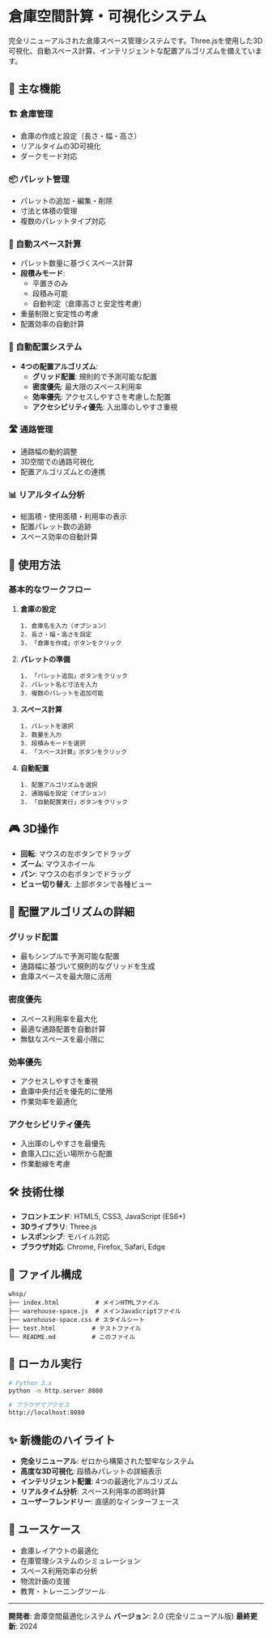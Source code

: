 # 倉庫空間計算・可視化システム

完全リニューアルされた倉庫スペース管理システムです。Three.jsを使用した3D可視化、自動スペース計算、インテリジェントな配置アルゴリズムを備えています。

## 🌟 主な機能

### 🏗️ 倉庫管理
- 倉庫の作成と設定（長さ・幅・高さ）
- リアルタイムの3D可視化
- ダークモード対応

### 📦 パレット管理
- パレットの追加・編集・削除
- 寸法と体積の管理
- 複数のパレットタイプ対応

### 📐 自動スペース計算
- パレット数量に基づくスペース計算
- **段積みモード**:
  - 平置きのみ
  - 段積み可能
  - 自動判定（倉庫高さと安定性考慮）
- 重量制限と安定性の考慮
- 配置効率の自動計算

### 🎯 自動配置システム
- **4つの配置アルゴリズム**:
  - **グリッド配置**: 規則的で予測可能な配置
  - **密度優先**: 最大限のスペース利用率
  - **効率優先**: アクセスしやすさを考慮した配置
  - **アクセシビリティ優先**: 入出庫のしやすさ重視

### 🛣️ 通路管理
- 通路幅の動的調整
- 3D空間での通路可視化
- 配置アルゴリズムとの連携

### 📊 リアルタイム分析
- 総面積・使用面積・利用率の表示
- 配置パレット数の追跡
- スペース効率の自動計算

## 🚀 使用方法

### 基本的なワークフロー

1. **倉庫の設定**
   ```
   1. 倉庫名を入力（オプション）
   2. 長さ・幅・高さを設定
   3. 「倉庫を作成」ボタンをクリック
   ```

2. **パレットの準備**
   ```
   1. 「パレット追加」ボタンをクリック
   2. パレット名と寸法を入力
   3. 複数のパレットを追加可能
   ```

3. **スペース計算**
   ```
   1. パレットを選択
   2. 数量を入力
   3. 段積みモードを選択
   4. 「スペース計算」ボタンをクリック
   ```

4. **自動配置**
   ```
   1. 配置アルゴリズムを選択
   2. 通路幅を設定（オプション）
   3. 「自動配置実行」ボタンをクリック
   ```

## 🎮 3D操作

- **回転**: マウスの左ボタンでドラッグ
- **ズーム**: マウスホイール
- **パン**: マウスの右ボタンでドラッグ
- **ビュー切り替え**: 上部ボタンで各種ビュー

## 🎨 配置アルゴリズムの詳細

### グリッド配置
- 最もシンプルで予測可能な配置
- 通路幅に基づいて規則的なグリッドを生成
- 倉庫スペースを最大限に活用

### 密度優先
- スペース利用率を最大化
- 最適な通路配置を自動計算
- 無駄なスペースを最小限に

### 効率優先
- アクセスしやすさを重視
- 倉庫中央付近を優先的に使用
- 作業効率を最適化

### アクセシビリティ優先
- 入出庫のしやすさを最優先
- 倉庫入口に近い場所から配置
- 作業動線を考慮

## 🛠️ 技術仕様

- **フロントエンド**: HTML5, CSS3, JavaScript (ES6+)
- **3Dライブラリ**: Three.js
- **レスポンシブ**: モバイル対応
- **ブラウザ対応**: Chrome, Firefox, Safari, Edge

## 📁 ファイル構成

```
whsp/
├── index.html          # メインHTMLファイル
├── warehouse-space.js  # メインJavaScriptファイル
├── warehouse-space.css # スタイルシート
├── test.html          # テストファイル
└── README.md          # このファイル
```

## 🔧 ローカル実行

```bash
# Python 3.x
python -m http.server 8080

# ブラウザでアクセス
http://localhost:8080
```

## ✨ 新機能のハイライト

- **完全リニューアル**: ゼロから構築された堅牢なシステム
- **高度な3D可視化**: 段積みパレットの詳細表示
- **インテリジェント配置**: 4つの最適化アルゴリズム
- **リアルタイム分析**: スペース利用率の即時計算
- **ユーザーフレンドリー**: 直感的なインターフェース

## 🎯 ユースケース

- 倉庫レイアウトの最適化
- 在庫管理システムのシミュレーション
- スペース利用効率の分析
- 物流計画の支援
- 教育・トレーニングツール

---

**開発者**: 倉庫空間最適化システム
**バージョン**: 2.0 (完全リニューアル版)
**最終更新**: 2024
